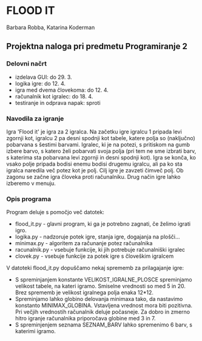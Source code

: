 # FLOOD IT
Barbara Robba, Katarina Koderman
## Projektna naloga pri predmetu Programiranje 2

### Delovni načrt
* izdelava GUI: do 29. 3.
* logika igre: do 12. 4. 
* igra med dvema človekoma: do 12. 4.
* računalnik kot igralec: do 18. 4.
* testiranje in odprava napak: sproti

### Navodila za igranje

Igra 'Flood it' je igra za 2 igralca. Na začetku igre igralcu 1 pripada levi zgornji kot, 
igralcu 2 pa desni spodnji kot tabele, katere polja so (naključno) pobarvana s šestimi barvami. 
Igralec, ki je na potezi, s pritiskom na gumb izbere barvo, s katero želi pobarvati svoja polja
(pri tem ne sme izbrati barv, s katerima sta pobarvana levi zgornji in desni spodnji kot). 
Igra se konča, ko vsako polje pripada bodisi enemu bodisi drugemu igralcu, ali pa ko sta igralca 
naredila več potez kot je polj. Cilj igre je zavzeti čimveč polj. 
Ob zagonu se začne igra človeka proti računalniku. Drug način igre lahko izberemo v menuju.
 
### Opis programa 

Program deluje s pomočjo več datotek:
* flood_it.py - glavni program, ki ga je potrebno zagnati, če želimo igrati igro. 
* logika.py - nadzoruje potek igre, stanja igre, dogajanja na plošči...
* minimax.py - algoritem za računanje potez računalnika
* racunalnik.py - vsebuje funkcije, ki jih potrebuje računalniški igralec
* clovek.py - vsebuje funkcije za potek igre s človeškim igralcem

V datoteki flood_it.py dopuščamo nekaj sprememb za prilagajanje igre:
* S spreminjanjem konstante VELIKOST_IGRALNE_PLOSCE spreminjamo velikost tabele, na kateri igramo.
  Smiselne vrednosti so med 5 in 20. Brez sprememb je velikost igralnega polja enaka 12*12. 
* Spreminjamo lahko globino delovanja minimaxa tako, da nastavimo konstanto MINIMAX_GLOBINA. 
  Vstavljena vrednost mora biti pozitivna. Pri večjih vrednostih računalnik deluje počasneje. 
  Za dobro in zmerno hitro igranje računalnika priporočava globine med 3 in 7.
* S spreminjenjem seznama SEZNAM_BARV lahko spremenimo 6 barv, s katerimi igramo.
